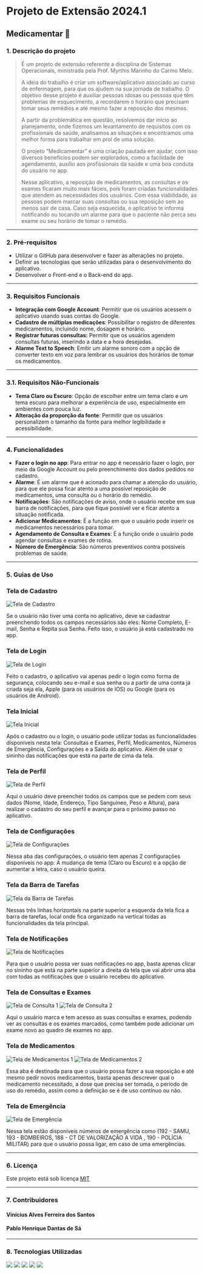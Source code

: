 # Projeto de Extensão 2024.1

<h2> Medicamentar 💊 </h2>

### 1. Descrição do projeto
> É um projeto de extensão referente a disciplina de Sistemas Operacionais, ministrada pela Prof. Myrthis Marinho do Carmo Melo.
>
> A ideia do trabalho é criar um software/aplicativo associado ao curso de enfermagem, para que os ajudem na sua jornada de trabalho. O objetivo desse projeto é auxiliar pessoas idosas ou pessoas que têm problemas de esquecimento, a recordarem o horário que precisam tomar seus remédios e até mesmo fazer a reposição dos mesmos. 
>
> A partir da problemática em questão, resolvemos dar início ao planejamento, onde fizemos um levantamento de requisitos com os profissionais da saúde, analisamos as situações e encontramos uma melhor forma para trabalhar em prol de uma solução.
>
> O projeto “Medicamentar” é uma criação pautada em ajudar, com isso diversos benefícios podem ser explorados, como a facilidade de agendamento, auxílio aos profissionais da saúde e uma boa conduta do usuário no app.
>
> Nesse aplicativo, a reposição de medicamentos, as consultas e os exames ficaram muito mais fáceis, pois foram criadas funcionalidades que atendem as necessidades dos usuários. Com essa viabilidade, as pessoas podem marcar suas consultas ou sua reposição sem ao menos sair de casa. Caso seja esquecida, o aplicativo te informa notificando ou tocando um alarme para que o paciente não perca seu exame ou seu horário de tomar o remédio.

---
### 2. Pré-requisitos
- Utilizar o GitHub para desenvolver e fazer as alterações no projeto.
- Definir as tecnologias que serão utilizadas para o desenvolvimento do aplicativo.
- Desenvolver o Front-end e o Back-end do app.
---
### 3. Requisitos Funcionais
- **Integração com Google Account**: Permitir que os usuários acessem o aplicativo usando suas contas do Google.
- **Cadastro de múltiplas medicações**:  Possibilitar o registro de diferentes medicamentos, incluindo nome, dosagem e horário.
- **Registrar futuras consultas:** Permitir que os usuários agendem consultas futuras, inserindo a data e a hora desejadas.
- **Alarme Text to Speech**: Emitir um alarme sonoro com a opção de converter texto em voz para lembrar os usuários dos horários de tomar os medicamentos.
---
### 3.1. Requisitos Não-Funcionais
 - **Tema Claro ou Escuro**: Opção de escolher entre um tema claro e um tema escuro para melhorar a experiência de uso, especialmente em ambientes com pouca luz.
 - **Alteração da proporção da fonte**: Permitir que os usuários personalizem o tamanho da fonte para melhor legibilidade e acessibilidade.
 ---
### 4. Funcionalidades
- **Fazer o login no app**: Para entrar no app é necessário fazer o login, por meio da Google Account ou  pelo preenchimento dos dados pedidos no cadastro.
- **Alarme**:  É um alarme que é acionado para chamar a atenção do usuário, para que ele possa ficar atento a uma possível reposição de medicamentos, uma consulta ou o horário do remédio.
- **Notificações**: São notificações de aviso, onde o usuário recebe em sua barra de notificações, para que fique possível ver e ficar atento a situação notificada.
- **Adicionar Medicamentos**: É a função em que o usuário pode inserir os medicamentos necessários para tomar. 
- **Agendamento de Consulta e Exames**: É a função onde o usuário pode agendar consultas e exames de rotina.
- **Número de Emergência**: São números preventivos contra possíveis problemas de saúde.
---
### 5. Guias de Uso

<h3>Tela de Cadastro</h3>

![Tela de Cadastro](https://github.com/Vinilves/Medicamentar/assets/128435810/bd16faa9-4ca6-4b6e-a02f-c22b72cccf74)

Se o usuário não tiver uma conta no aplicativo, deve se cadastrar preenchendo todos os campos necessários são eles: Nome Completo, E-mail, Senha e Repita sua Senha. Feito isso, o usuário já está cadastrado no app.

<h3>Tela de Login</h3>

![Tela de Login](https://github.com/Vinilves/Medicamentar/assets/128435810/5b57c916-e89d-4af2-8c19-44e19c07e3d1)

Feito o cadastro, o aplicativo vai apenas pedir o login como forma de segurança, colocando seu e-mail e sua senha ou a partir de uma conta já criada seja ela, Apple (para os usuários de IOS) ou Google (para os usuários de Android).

<h3>Tela Inicial</h3>

![Tela Inicial](https://github.com/Vinilves/Medicamentar/assets/128435810/ed50b474-17fd-40f9-b02c-e52ba5be31ef)

Após o cadastro ou o login, o usuário pode utilizar todas as funcionalidades disponíveis nesta tela: Consultas e Exames, Perfil, Medicamentos, Números de Emergência, Configurações e a Saída do aplicativo. Além de usar o sininho das notificações que está na parte de cima da tela.

<h3>Tela de Perfil</h3>

![Tela de Perfil](https://github.com/Vinilves/Medicamentar/assets/128435810/57497b0c-8e6a-4ef1-a563-42008d8c4b51)

Aqui o usuário deve preencher todos os campos que se pedem com seus dados (Nome, Idade, Endereço, Tipo Sanguíneo, Peso e Altura), para realizar o cadastro do seu perfil e avançar para o próximo passo no aplicativo.

<h3>Tela de Configurações</h3>

![Tela de Configurações](https://github.com/Vinilves/Medicamentar/assets/128435810/dd3f256f-860a-4d22-b10c-fb4ad7b48115)

Nessa aba das configurações, o usuário tem apenas 2 configurações disponíveis no app: A mudança de tema (Claro ou Escuro) e a opção de aumentar a letra, caso o usuário queira.

<h3>Tela da Barra de Tarefas</h3>

![Tela da Barra de Tarefas](https://github.com/Vinilves/Medicamentar/assets/128435810/b427a5a9-ae0e-48a7-8eb0-4b66a0ea3d60)

Nessas três linhas horizontais na parte superior a esquerda da tela fica a barra de tarefas, local onde fica organizado na vertical todas as funcionalidades da tela principal.

<h3>Tela de Notificações</h3>

![Tela de Notificações](https://github.com/Vinilves/Medicamentar/assets/128435810/c5a47312-7dcf-4b71-948c-67a59fc9b28f)

Para que o usuário possa ver suas notificações no app, basta apenas clicar no sininho que está na parte superior a direita da tela que vai abrir uma aba com todas as notificações que o usuário recebeu do aplicativo.

<h3>Tela de Consultas e Exames</h3>

![Tela de Consulta 1](https://github.com/Vinilves/Medicamentar/assets/128435810/e6abe982-0d3c-4d45-8111-8707ce2d40b1) 
![Tela de Consulta 2](https://github.com/Vinilves/Medicamentar/assets/128435810/4d213100-0568-4d8c-9207-a401125b7b6a)

Aqui o usuário marca e tem acesso as suas consultas e exames, podendo ver as consultas e os exames marcados, como também pode adicionar um exame novo ao quadro de exames no app.

<h3>Tela de Medicamentos</h3>

![Tela de Medicamentos 1](https://github.com/Vinilves/Medicamentar/assets/128435810/437f03c6-083b-4af5-b7f5-fb81f415a619)
![Tela de Medicamentos 2](https://github.com/Vinilves/Medicamentar/assets/128435810/fba97f95-f075-4a11-a13b-e817f44771f1)

Essa aba é destinada para que o usuário possa fazer a sua reposição e até mesmo pedir novos medicamentos, basta apenas descrever qual o medicamento necessitado, a dose que precisa ser tomada, o período de uso do remédio, assim como a definição se é de uso contínuo ou não.

<h3>Tela de Emergência</h3>

![Tela de Emergência](https://github.com/Vinilves/Medicamentar/assets/128435810/d1385380-c987-4f8f-bbef-56fc0fc40945)

Nessa tela estão disponíveis números de emergência como (192 - SAMU, 193 - BOMBEIROS, 188 - CT DE VALORIZAÇÃO A VIDA , 190 - POLÍCIA MILITAR) para que o usuário possa ligar, em caso de uma emergências.

---
### 6. Licença

Este projeto está sob licença [MIT](./.github/LICENSE)

---
### 7. Contribuidores

<h4>Vinícius Alves Ferreira dos Santos</h4>
<h4>Pablo Henrique Dantas de Sá</h4>

---
### 8. Tecnologias Utilizadas

<div>
<img src = "https://img.shields.io/badge/React-%23060270?style=for-the-badge&logo=react&logoColor=%23FFFFFF">

<img src = "https://img.shields.io/badge/-TypeScript-008000?style=for-the-badge&logo=typescript&logoColor=white">

<img src = "https://img.shields.io/badge/-JavaScript-008080?style=for-the-badge&logo=javascript&logoColor=white">

<img src = "https://img.shields.io/badge/-Expo-FF00FF?style=for-the-badge&logo=expo&logoColor=white">

<img src = "https://img.shields.io/badge/Github-black?style=for-the-badge&logo=github&logoColor=white">

</div>

